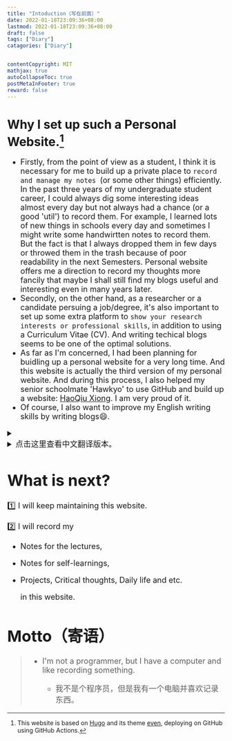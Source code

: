 ```yaml
---
title: "Intoduction（写在前面）"
date: 2022-01-18T23:09:36+08:00
lastmod: 2022-01-18T23:09:36+08:00
draft: false
tags: ["Diary"]
catagories: ["Diary"]


contentCopyright: MIT
mathjax: true
autoCollapseToc: true
postMetaInFooter: true
reward: false
---
```


# Why I set up such a Personal Website.[^1]
[^1]:This website is based on [Hugo](https://gohugo.io/) and its theme [even](https://github.com/olOwOlo/hugo-theme-even), deploying on GitHub using GitHub Actions.
<font size = 4pt>

+ Firstly, from the point of view as a student, I think it is necessary for me to build up a private place to `record and manage my notes `(or some other things) efficiently. In the past three years of my undergraduate student career, I could always dig some interesting ideas almost every day but not always had a chance (or a good 'util') to record them. For example, I learned lots of new things in schools every day and sometimes I might write some handwirtten notes  to record them.  But the fact is that I always dropped them in few days or throwed them in the trash because of poor readability in the next Semesters. Personal website offers me a direction to record my thoughts more fancily that maybe I shall still find my blogs useful and interesting even in many years later.
+ Secondly, on the other hand, as a researcher or a candidate persuing a job/degree, it's also important to set up some extra platform to `show your research interests or professional skills`, in addition to using a Curriculum Vitae (CV). And writing techical blogs seems to be one of the optimal solutions.
+ As far as I'm concerned, I had been planning for buidling up a personal website for a very long time. And this website is actually the third  version of my personal website. And during this process, I also helped my senior schoolmate 'Hawkyo' to use GitHub and build up a website: [HaoQiu Xiong](https://haoqiuxiong.github.io/). I am very proud of it. 
+ Of course, I also want to improve my English writing skills by writing blogs:smile:. 

<details>
    <summary><li>点击这里查看中文翻译版本。</li></summary>
<font color = "gray">
&nbsp; &nbsp;&nbsp; &nbsp; 首先，从一个学生的角度来看，我认为有必要建立一个“私人空间”来有效地记录和管理我的笔记（或其他一些东西）。在我过去三年的本科生生涯中，我几乎每天都能发现一些有趣的想法，但并不总是有机会（或有一个好的 "工具"）来记录它们。例如，我每天在学校学到很多新东西，有时我可能会写一些手写的笔记来记录它们。但事实上，我总是在几天内就把它们丢失，或者不再看它们（由于手写笔记的较差可读性）。个人网站为我提供了一个方向来解决这个问题，让我可以更“优雅地”地记录我的想法，并让我几年后重读我的笔记还会有一个很好的体验。
<br>    
&nbsp; &nbsp;&nbsp; &nbsp;其次，另一方面，作为一名研究人员或正在申请工作/学位的候选人，除了使用简历（Curriculum Vitae）之外，建立一些额外的平台来展示你的研究兴趣或专业技能也很重要。而撰写科技博客似乎是最佳的解决方案之一。
<br>
&nbsp; &nbsp;&nbsp; &nbsp;就我而言，我已经计划建立一个个人网站很长时间了。而这个网站实际上是我个人网站的第三个版本。在这个过程中，我还帮助我的学长 "Hawkyo "使用GitHub并建立了一个网站。我为这件事情感到非常自豪。
<br>
&nbsp; &nbsp;&nbsp; &nbsp;当然，我也想通过撰写博客提高我的英语写作能力。
</font>
</details>



# What is next?

:one: I will keep maintaining this website.

:two: I will record my

+ Notes for the lectures,

+ Notes for self-learnings,

+ Projects, Critical thoughts, Daily life and etc. 
  
  in this website. 

# Motto（寄语）

> + I'm not a programmer, but I have a computer and like recording something.
>
> 	+ 我不是个程序员，但是我有一个电脑并喜欢记录东西。

</font>


